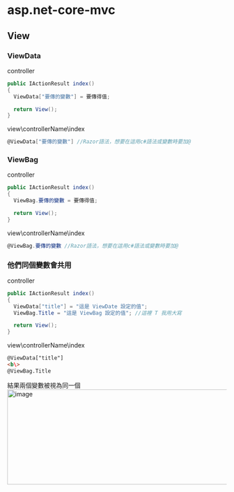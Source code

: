 # asp.net-core-mvc
## View
### ViewData
controller
```c#
public IActionResult index()
{
  ViewData["要傳的變數"] = 要傳得值;

  return View();
}
```
view\controllerName\index
```c#
@ViewData["要傳的變數"] //Razor語法，想要在這用c#語法或變數時要加@
```
### ViewBag
controller
```c#
public IActionResult index()
{
  ViewBag.要傳的變數 = 要傳得值;

  return View();
}
```
view\controllerName\index
```c#
@ViewBag.要傳的變數 //Razor語法，想要在這用c#語法或變數時要加@
```
### 他們同個變數會共用
controller
```c#
public IActionResult index()
{
  ViewData["title"] = "這是 ViewDate 設定的值";
  ViewBag.Title = "這是 ViewBag 設定的值"; //這裡 T 我用大寫

  return View();
}
```
view\controllerName\index
```html
@ViewData["title"]
<b\>
@ViewBag.Title
```
結果兩個變數被視為同一個
<img width="675" height="218" alt="image" src="https://github.com/user-attachments/assets/e637c555-66a4-49a4-b7d1-dcc55a29e829" />
